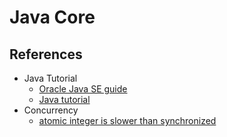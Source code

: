 # Java Core

## References

- Java Tutorial
  - [Oracle Java SE guide](https://docs.oracle.com/en/java/javase/)
  - [Java tutorial](https://docs.oracle.com/javase/tutorial/tutorialLearningPaths.html)
- Concurrency
  - [atomic integer is slower than synchronized](https://stackoverflow.com/questions/32422441/atomicinteger-is-slower-than-synchronized)
